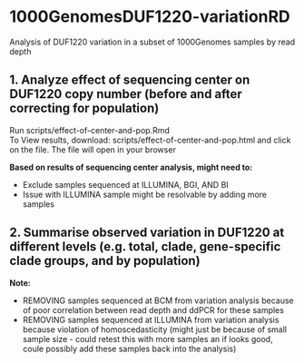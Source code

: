 # 1000GenomesDUF1220-variationRD
Analysis of DUF1220 variation in a subset of 1000Genomes samples by read depth

## 1. Analyze effect of sequencing center on DUF1220 copy number (before and after correcting for population)
Run scripts/effect-of-center-and-pop.Rmd  
  To View results, download: scripts/effect-of-center-and-pop.html and click on the file.  The file will open in your browser  

**Based on results of sequencing center analysis, might need to:**
- Exclude samples sequenced at ILLUMINA, BGI, AND BI  
- Issue with ILLUMINA sample might be resolvable by adding more samples

## 2. Summarise observed variation in DUF1220 at different levels (e.g. total, clade, gene-specific clade groups, and by population)
**Note:**
- REMOVING samples sequenced at BCM from variation analysis because of poor correlation between read depth and ddPCR for these samples  
- REMOVING samples sequenced at ILLUMINA from variation analysis because violation of homoscedasticity (might just be because of small sample size - could retest this with more samples an if looks good, coule possibly add these samples back into the analysis)  

